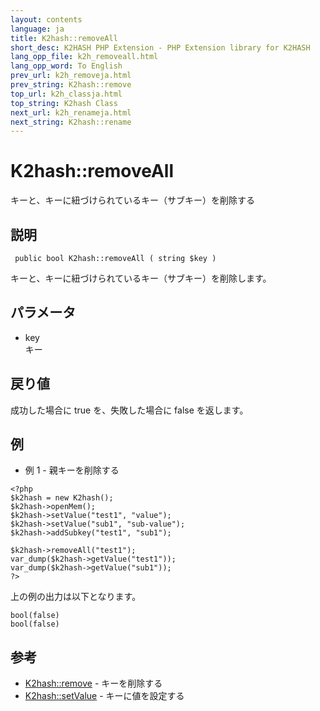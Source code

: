 ```yaml
---
layout: contents
language: ja
title: K2hash::removeAll
short_desc: K2HASH PHP Extension - PHP Extension library for K2HASH
lang_opp_file: k2h_removeall.html
lang_opp_word: To English
prev_url: k2h_removeja.html
prev_string: K2hash::remove
top_url: k2h_classja.html
top_string: K2hash Class
next_url: k2h_renameja.html
next_string: K2hash::rename
---
```


# K2hash::removeAll
キーと、キーに紐づけられているキー（サブキー）を削除する

## 説明
```
 public bool K2hash::removeAll ( string $key )
```
キーと、キーに紐づけられているキー（サブキー）を削除します。 

## パラメータ
- key  
キー

## 戻り値
成功した場合に true を、失敗した場合に false を返します。 

## 例
- 例 1 - 親キーを削除する
```
<?php
$k2hash = new K2hash();
$k2hash->openMem();
$k2hash->setValue("test1", "value");
$k2hash->setValue("sub1", "sub-value");
$k2hash->addSubkey("test1", "sub1");

$k2hash->removeAll("test1");
var_dump($k2hash->getValue("test1"));
var_dump($k2hash->getValue("sub1"));
?>
```
上の例の出力は以下となります。
```
bool(false)
bool(false)
```

## 参考
- [K2hash::remove](k2h_removeja.html) - キーを削除する
- [K2hash::setValue](k2h_setvalueja.html) - キーに値を設定する
